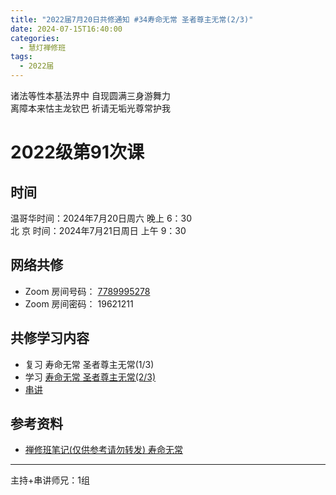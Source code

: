 ```yaml
---
title: "2022届7月20日共修通知 #34寿命无常 圣者尊主无常(2/3)"
date: 2024-07-15T16:40:00
categories:
  - 慧灯禅修班
tags:
  - 2022届
---
```

诸法等性本基法界中 自现圆满三身游舞力\
离障本来怙主龙钦巴 祈请无垢光尊常护我

# 2022级第91次课

## 时间

温哥华时间：2024年7月20日周六 晚上 6：30\
北  京 时间：2024年7月21日周日 上午 9：30

## 网络共修

* Zoom 房间号码： [7789995278](https://us02web.zoom.us/j/7789995278?pwd=VjZmbWJFY2k2K0E5RVB2cTNIQmhqUT09)
* Zoom 房间密码： 19621211

## 共修学习内容

* 复习 寿命无常 圣者尊主无常(1/3)
* 学习 [寿命无常 圣者尊主无常(2/3)](https://www.huidengchanxiu.net/4jx/2wc/05)
* [串讲](https://box.hdcxb.net/%E5%85%B6%E4%BB%96%E8%B5%84%E6%96%99/f/2022%E5%B1%8A)


## 参考资料

* [禅修班笔记(仅供参考请勿转发) 寿命无常](https://bj.cxb123.cc/2wc/)
- - -


主持+串讲师兄：1组
